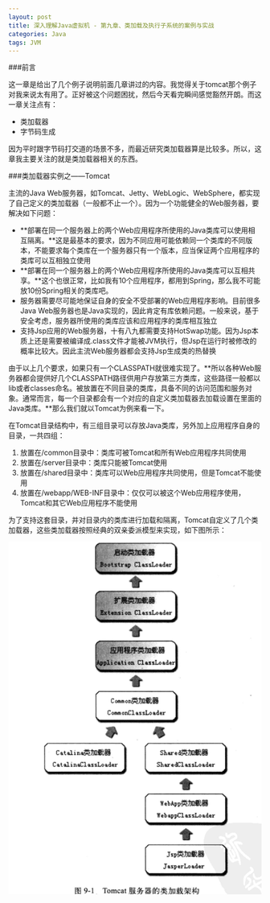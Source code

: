 ```yaml
---
layout: post
title: 深入理解Java虚拟机 - 第九章、类加载及执行子系统的案例与实战
categories: Java
tags: JVM
---
```


###前言

这一章是给出了几个例子说明前面几章讲过的内容。我觉得关于tomcat那个例子对我来说太有用了。正好被这个问题困扰，然后今天看完瞬间感觉豁然开朗。而这一章关注点有：

* 类加载器
* 字节码生成

因为平时跟字节码打交道的场景不多，而最近研究类加载器算是比较多。所以，这章我主要关注的就是类加载器相关的东西。

###类加载器实例之——Tomcat

主流的Java Web服务器，如Tomcat、Jetty、WebLogic、WebSphere，都实现了自己定义的类加载器（一般都不止一个）。因为一个功能健全的Web服务器，要解决如下问题：

* **部署在同一个服务器上的两个Web应用程序所使用的Java类库可以使用相互隔离。**这是最基本的要求，因为不同应用可能依赖同一个类库的不同版本，不能要求每个类库在一个服务器只有一个版本，应当保证两个应用程序的类库可以互相独立使用
* **部署在同一个服务器上的两个Web应用程序所使用的Java类库可以互相共享。**这个也很正常，比如我有10个应用程序，都用到Spring，那么我不可能放10份Spring相关的类库吧。
* 服务器需要尽可能地保证自身的安全不受部署的Web应用程序影响。目前很多Java Web服务器也是Java实现的，因此肯定有库依赖问题。一般来说，基于安全考虑，服务器所使用的类库应该和应用程序的类库相互独立
* 支持Jsp应用的Web服务器，十有八九都需要支持HotSwap功能。因为Jsp本质上还是需要被编译成.class文件才能被JVM执行，但Jsp在运行时被修改的概率比较大。因此主流Web服务器都会支持Jsp生成类的热替换

由于以上几个要求，如果只有一个CLASSPATH就很难实现了。**所以各种Web服务器都会提供好几个CLASSPATH路径供用户存放第三方类库，这些路径一般都以lib或者classes命名。被放置在不同目录的类库，具备不同的访问范围和服务对象。通常而言，每一个目录都会有一个对应的自定义类加载器去加载设置在里面的Java类库。**那么我们就以Tomcat为例来看一下。

在Tomcat目录结构中，有三组目录可以存放Java类库，另外加上应用程序自身的目录，一共四组：

1. 放置在/common目录中：类库可被Tomcat和所有Web应用程序共同使用
2. 放置在/server目录中：类库只能被Tomcat使用
3. 放置在/shared目录中：类库可以Web应用程序共同使用，但是Tomcat不能使用
4. 放置在/webapp/WEB-INF目录中：仅仅可以被这个Web应用程序使用，Tomcat和其它Web应用程序不能使用

为了支持这套目录，并对目录内的类库进行加载和隔离，Tomcat自定义了几个类加载器，这些类加载器按照经典的双亲委派模型来实现，如下图所示：

![img](../image/tomcat_classloader.jpg)





























